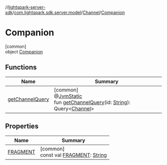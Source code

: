 //[lightspark-server-sdk](../../../../index.md)/[com.lightspark.sdk.server.model](../../index.md)/[Channel](../index.md)/[Companion](index.md)

# Companion

[common]\
object [Companion](index.md)

## Functions

| Name | Summary |
|---|---|
| [getChannelQuery](get-channel-query.md) | [common]<br>@[JvmStatic](https://kotlinlang.org/api/latest/jvm/stdlib/kotlin.jvm/-jvm-static/index.html)<br>fun [getChannelQuery](get-channel-query.md)(id: [String](https://kotlinlang.org/api/latest/jvm/stdlib/kotlin/-string/index.html)): Query&lt;[Channel](../index.md)&gt; |

## Properties

| Name | Summary |
|---|---|
| [FRAGMENT](-f-r-a-g-m-e-n-t.md) | [common]<br>const val [FRAGMENT](-f-r-a-g-m-e-n-t.md): [String](https://kotlinlang.org/api/latest/jvm/stdlib/kotlin/-string/index.html) |
